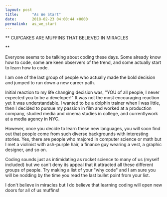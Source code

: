 ```yaml
---
layout: post
title:      "As We Start"
date:       2018-02-23 04:00:44 +0000
permalink:  as_we_start
---
```



**
CUPCAKES
ARE
MUFFINS
THAT
BELIEVED 
IN MIRACLES

**

Everyone seems to be talking about coding these days. Some already know how to code, some are keen observers of the trend, and some actually start to learn how to code. 

I am one of the last group of people who actually made the bold decision and jumped to run down a new career path. 

Initial reaction to my life changing decision was, "YOU of all people, I never expected you to be a developer!" It was not the most encouraging reaction yet it was understandable. I wanted to be a dolphin trainer when I was little, then I decided to pursue my passion in film and worked at a production company, studied media and cinema studies in college, and currentlywork at a media agency in NYC. 

However, once you decide to learn these new languages, you will soon find out that people come from such diverse backgrounds with interesting stories. Yes, there are people who majored in computer science or math but I met a violinist with ash-purple hair, a finance guy wearing a vest, a graphic designer, and so on.

Coding sounds just as intimidating as rocket science to many of us (myself included) but we can't deny its appeal that it attracted all these different groups of people. Try making a list of your "why code" and I am sure you will be nodding by the time you read the last bullet point from your list.

I don't believe in miracles but I do believe that learning coding will open new doors for all of us muffins!
